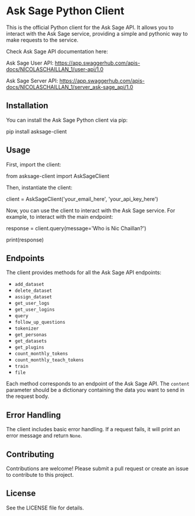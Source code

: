 # Ask Sage Python Client

This is the official Python client for the Ask Sage API. It allows you to interact with the Ask Sage service, providing a simple and pythonic way to make requests to the service.

Check Ask Sage API documentation here:

Ask Sage User API: https://app.swaggerhub.com/apis-docs/NICOLASCHAILLAN_1/user-api/1.0

Ask Sage Server API: https://app.swaggerhub.com/apis-docs/NICOLASCHAILLAN_1/server_ask-sage_api/1.0

## Installation

You can install the Ask Sage Python client via pip:

pip install asksage-client

## Usage

First, import the client:

from asksage-client import AskSageClient

Then, instantiate the client:

client = AskSageClient('your_email_here', 'your_api_key_here')

Now, you can use the client to interact with the Ask Sage service. For example, to interact with the main endpoint:

response = client.query(message='Who is Nic Chaillan?')

print(response)


## Endpoints

The client provides methods for all the Ask Sage API endpoints:

- `add_dataset`
- `delete_dataset`
- `assign_dataset`
- `get_user_logs`
- `get_user_logins`
- `query`
- `follow_up_questions`
- `tokenizer`
- `get_personas`
- `get_datasets`
- `get_plugins`
- `count_monthly_tokens`
- `count_monthly_teach_tokens`
- `train`
- `file`

Each method corresponds to an endpoint of the Ask Sage API. The `content` parameter should be a dictionary containing the data you want to send in the request body.

## Error Handling

The client includes basic error handling. If a request fails, it will print an error message and return `None`.

## Contributing

Contributions are welcome! Please submit a pull request or create an issue to contribute to this project.

## License

See the LICENSE file for details.
